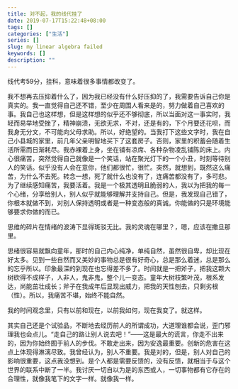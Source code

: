 ```yaml
---
title: 对不起，我的线代挂了
date: 2019-07-17T15:22:48+08:00
tags: []
categories: ["生活"]
series: []
slug: my linear algebra failed
keywords: []
description: ""
---
```


线代考59分，挂科，意味着很多事情都改变了。

我不想再去压抑着什么了，因为我已经没有什么好压抑的了，我需要告诉自己你是真实的。我一直觉得自己还不错，至少在周围人看来是的，努力做着自己喜欢的事。我自己也这样想，但是这样想的似乎还不够彻底，所以当面对这一事实时，我轻而易举地受挫了，精神崩溃，无欲无求，不对，还是有的，下个月要还花呗，而我身无分文，不可能向父母求助。所以，好绝望的。当我打下这些文字时，我在自己小县城的家里，前几年父亲明智地买下了这套房子。否则，家里的积蓄会随着生活所需而日渐耗尽。我赤裸着上身，坐在铺有凉席、各种杂物凌乱铺陈的床上。内心很痛苦，突然觉得自己就像是一个笑话，站在聚光灯下的一个小丑，时刻等待别人的笑话。似乎没有人会在意你，他们都很忙，很忙。突然，就想到，既然这么痛苦，为什么不去死。转念一想，死了就什么也没有了，连痛苦都没有了，多可悲。为了继续感知痛苦，我要活着。我是一个极其透明且脆弱的人，我以为把我的每一个心绪，分享给别人，别人似乎就能够理解并支持自己。但是，我发现自己错了，你根本就做不到，对别人保持透明或者是一种变态般的真诚。你能做的只是环境能够要求你做的而已。

思维的碎片在情绪的波涛下显得斑驳无比。我的灵魂在哪里？，嗯，应该在撒旦那里。

思绪很容易就飘向童年，那时的自己内心纯净，单纯自然，虽然很自卑，却比现在好太多。见到一些自然而又美妙的事物总是很有好奇心，总是那么着迷，总是那么的忘乎所以。印象最深的到现在也忘得差不多了。时间就是一把斧子，把我这颗大树砍得不成样子，人非人，鬼非鬼，整个儿一变态。童年大树枝繁叶茂，根系发达，尚能茁壮成长；斧子在我成年后显现出威力，把我的天性刨去，只剩劣根（性）。所以，我痛苦不堪，始终不能自然。

我的时间观念里，只有以前和现在，以前我如何，现在我变了。就这样。

其实自己还是个试验品，不断地去经历前人的所谓成功，大道理谁都会说，歪门邪理我也会点儿。“走自己的路让别人说去吧！”——这是最大的谎言，你走不出来的，因为你始终囿于前人的步伐。不敢走出来，因为安逸最重要。创新的危害在这点上体现得淋漓尽致。我曾经认为，别人不重要。我是对的，但是，别人对自己的影响很重要，这点我没想到。是个人都是需要反馈的，没有反馈，就相当于与这个世界的联系中断了一半。我讨厌一切自以为是的东西或人，一切事物都有它存在的合理性，就像我笔下的文字一样。就像我一样。
